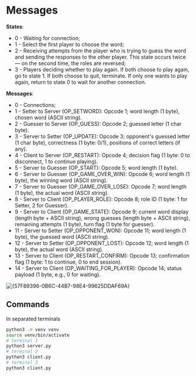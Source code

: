 # Messages
**States**:

- 0 - Waiting for connection;  
- 1 - Select the first player to choose the word;  
- 2 - Receiving attempts from the player who is trying to guess the word and sending the responses to the other player. This state occurs twice — on the second time, the roles are reversed;  
- 3 - Players deciding whether to play again. If both choose to play again, go to state 1. If both choose to quit, terminate. If only one wants to play again, return to state 0 to wait for another connection.

**Messages**:

- 0 - Connections;  
- 1 - Setter to Server (OP_SETWORD): Opcode 1; word length (1 byte), chosen word (ASCII string).
- 2 - Guesser to Server (OP_GUESS): Opcode 2; guessed letter (1 char byte).
- 3 - Server to Setter (OP_UPDATE): Opcode 3; opponent's guessed letter (1 char byte), correctness (1 byte: 0/1), positions of correct letters (if any).
- 4 - Client to Server (OP_RESTART): Opcode 4; decision flag (1 byte: 0 to disconnect, 1 to continue playing).
- 5 - Server to Guesser (OP_START): Opcode 5; word length (1 byte).
- 6 - Server to Guesser (OP_GAME_OVER_WIN): Opcode 6; word length (1 byte), the winning word (ASCII string).
- 7 - Server to Guesser (OP_GAME_OVER_LOSE): Opcode 7; word length (1 byte), the actual word (ASCII string).
- 8 - Server to Client (OP_PLAYER_ROLE): Opcode 8; role ID (1 byte: 1 for Setter, 2 for Guesser).
- 9 - Server to Client (OP_GAME_STATE): Opcode 9; current word display (length byte + ASCII string), wrong guesses (length byte + ASCII string), remaining attempts (1 byte), turn flag (1 byte for guesser).
- 11 - Server to Setter (OP_OPPONENT_WON): Opcode 11; word length (1 byte), the guessed word (ASCII string).
- 12 - Server to Setter (OP_OPPONENT_LOST): Opcode 12; word length (1 byte), the actual word (ASCII string).
- 13 - Server to Client (OP_RESTART_CONFIRM): Opcode 13; confirmation flag (1 byte: 1 to continue, 0 to end session).
- 14 - Server to Client (OP_WAITING_FOR_PLAYER): Opcode 14; status payload (1 byte, e.g., 0 for waiting).

![{57F89396-0B6C-44B7-98E4-99625DDAF69A}](https://github.com/user-attachments/assets/810ee6f9-919c-4906-8264-ff6a5fafa2d4)



## Commands
In separated terminals
```sh
python3 -m venv venv
source venv/bin/activate
# terminal 1
python3 server.py
# terminal 2
python3 client.py
# terminal 3
python3 client.py
```
  
